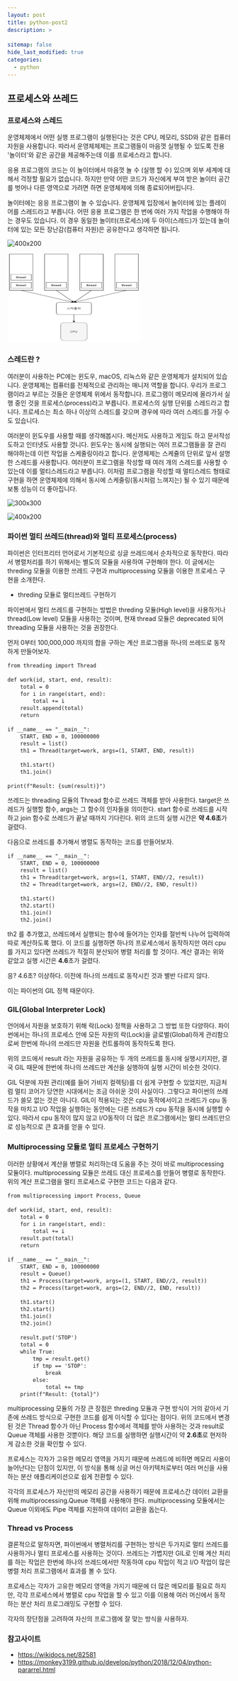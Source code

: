 ```yaml
---
layout: post
title: python-post2
description: >
  
sitemap: false
hide_last_modified: true
categories:
  - python
---
```


## 프로세스와 쓰레드

### 프로세스와 스레드

운영체제에서 어떤 실행 프로그램이 실행된다는 것은 CPU, 메모리, SSD와 같은 컴퓨터 자원을 사용합니다. 따라서 운영체체제는 프로그램들이 마음껏 실행될 수 있도록 전용 '놀이터'와 같은 공간을 제공해주는데 이를 프로세스라고 합니다.

응용 프로그램의 코드는 이 놀이터에서 마음껏 놀 수 (실행 할 수) 있으며 외부 세계에 대해서 걱정할 필요가 없습니다. 하지만 만약 어떤 코드가 자신에게 부여 받은 놀이터 공간를 벗어나 다른 영역으로 가려면 하면 운영체제에 의해 종료되어버립니다.

놀이터에는 응응 프로그램이 놀 수 있습니다. 운영체제 입장에서 놀이터에 있는 플레이어를 스레드라고 부릅니다. 어떤 응용 프로그램은 한 번에 여러 가지 작업을 수행해야 하는 경우도 있습니다. 이 경우 동일한 놀이터(프로세스)에 두 아이(스레드)가 있는데 놀이터에 있는 모든 장난감(컴퓨터 자원)은 공유한다고 생각하면 됩니다.

![400x200](https://postfiles.pstatic.net/MjAyMjAxMjJfMzMg/MDAxNjQyODYxMTAxMDI0.yeUZJPIZ1P_lQt8TzXfVHEefSYfcyQUl9BpcNDeTtcIg.zRN8rhwg_LPjm20YV9LsNyI7J5tGMm600_2GIVQVPL8g.PNG.parkkeonwo/image.png?type=w966)

<img src="./img/test.PNG" width="300" height="200">



### 스레드란 ?

여러분이 사용하는 PC에는 윈도우, macOS, 리눅스와 같은 운영체제가 설치되어 있습니다. 운영체제는 컴퓨터를 전체적으로 관리하는 매니저 역할을 합니다. 우리가 프로그램이라고 부르는 것들은 운영체제 위에서 동작합니다. 프로그램이 메모리에 올라가서 실행 중인 것을 프로세스(process)라고 부릅니다. 프로세스의 실행 단위를 스레드라고 합니다. 프로세스는 최소 하나 이상의 스레드를 갖으며 경우에 따라 여러 스레드를 가질 수도 있습니다.

여러분이 윈도우를 사용할 때를 생각해봅시다. 메신저도 사용하고 게임도 하고 문서작성도하고 인터넷도 사용할 것니다. 윈도우는 동시에 실행되는 여러 프로그램들을 잘 관리해야하는데 이런 작업을 스케줄링이라고 합니다. 운영체제는 스케쥴의 단위로 앞서 설명한 스레드를 사용합니다. 여러분이 프로그램을 작성할 때 여러 개의 스레드를 사용할 수 있는데 이를 멀티스레드라고 부릅니다. 이처럼 프로그램을 작성할 때 멀티스레드 형태로 구현을 하면 운영체제에 의해서 동시에 스케줄링(동시처럼 느껴지는) 될 수 있기 때문에 보통 성능이 더 좋아집니다.

![300x300](https://postfiles.pstatic.net/MjAyMjAxMjJfMTIz/MDAxNjQyODYxMTE1NDE4.hNvvU8f7VSB9K52gNT7byZKf2_GT3W_rNLLwnsl077Mg.A_GCRRAfgbo6X8caar-iy9e-lKIpfSF6MvhoV-HIH3Eg.PNG.parkkeonwo/image.png?type=w966)

![400x200](https://blogfiles.pstatic.net/MjAyMjAxMjJfMzMg/MDAxNjQyODYxMTAxMDI0.yeUZJPIZ1P_lQt8TzXfVHEefSYfcyQUl9BpcNDeTtcIg.zRN8rhwg_LPjm20YV9LsNyI7J5tGMm600_2GIVQVPL8g.PNG.parkkeonwo/image.png)

### 파이썬 멀티 쓰레드(thread)와 멀티 프로세스(process)

파이썬은 인터프리터 언어로서 기본적으로 싱글 쓰레드에서 순차적으로 동작한다. 따라서 병렬처리를 하기 위해서는 별도의 모듈을 사용하여 구현해야 한다. 이 글에서는 threding 모듈을 이용한 쓰레드 구현과 multiprocessing 모듈을 이용한 프로세스 구현을 소개한다.

- threding 모듈로 멀티쓰레드 구현하기

파이썬에서 멀티 쓰레드를 구현하는 방법은 threding 모듈(High level)을 사용하거나 thread(Low level) 모듈을 사용하는 것이며, 현재 thread 모듈은 deprecated 되어 threading 모듈을 사용하는 것을 권장한다.

먼저 0부터 100,000,000 까지의 합을 구하는 계산 프로그램을 하나의 쓰레드로 동작하게 만들어보자.

```
from threading import Thread

def work(id, start, end, result):
    total = 0
    for i in range(start, end):
        total += i
    result.append(total)
    return

if __name__ == "__main__":
    START, END = 0, 100000000
    result = list()
    th1 = Thread(target=work, args=(1, START, END, result))
    
    th1.start()
    th1.join()

print(f"Result: {sum(result)}")
```

쓰레드는 threading 모듈의 Thread 함수로 쓰레드 객체를 받아 사용한다. target은 쓰레드가 실행할 함수, args는 그 함수의 인자들을 의미한다. start 함수로 쓰레드를 시작하고 join 함수로 쓰레드가 끝날 때까지 기다린다. 위의 코드의 실행 시간은 <strong>약 4.6초</strong>가 걸렸다.

다음으로 쓰레드를 추가해서 병렬도 동작하는 코드를 만들어보자.

```
if __name__ == "__main__":
    START, END = 0, 100000000
    result = list()
    th1 = Thread(target=work, args=(1, START, END//2, result))
    th2 = Thread(target=work, args=(2, END//2, END, result))
    
    th1.start()
    th2.start()
    th1.join()
    th2.join()

```

th2 를 추가했고, 쓰레드에서 실행되는 함수에 들어가는 인자를 절반씩 나누어 입력하여 따로 계산하도록 했다. 이 코드를 실행하면 하나의 프로세스에서 동작하지만 여러 cpu를 가지고 있다면 쓰레드가 적절히 분산되어 병렬 처리를 할 것이다. 계산 결과는 위와 같았고 실행 시간은 <strong>4.6</strong>초가 걸렸다.

응? 4.6초? 이상하다. 이전에 하나의 쓰레드로 동작시킨 것과 별반 다르지 않다.

이는 파이썬의 GIL 정책 때문이다.

### GIL(Global Interpreter Lock)

언어에서 자원을 보호하기 위해 락(Lock) 정책을 사용하고 그 방법 또한 다양하다. 파이썬에서는 하나의 프로세스 안에 모든 자원의 락(Lock)을 글로벌(Global)하게 관리함으로써 한번에 하나의 쓰레드만 자원을 컨트롤하여 동작하도록 한다.

위의 코드에서 result 라는 자원을 공유하는 두 개의 쓰레드를 동시에 실행시키지만, 결국 GIL 때문에 한번에 하나의 쓰레드만 계산을 실행하여 실행 시간이 비슷한 것이다.

GIL 덕분에 자원 관리(예를 들어 가비지 컬렉팅)를 더 쉽게 구현할 수 있었지만, 지금처럼 멀티 코어가 당연한 시대에서는 조금 아쉬운 것이 사실이다. 그렇다고 파이썬의 쓰레드가 쓸모 없는 것은 아니다. GIL이 적용되는 것은 cpu 동작에서이고 쓰레드가 cpu 동작을 마치고 I/O 작업을 실행하는 동안에는 다른 쓰레드가 cpu 동작을 동시에 실행할 수 있다. 따라서 cpu 동작이 많지 않고 I/O동작이 더 많은 프로그램에서는 멀티 쓰레드만으로 성능적으로 큰 효과를 얻을 수 있다.

### Multiprocessing 모듈로 멀티 프로세스 구현하기

이러한 상황에서 계산을 병렬로 처리하는데 도움을 주는 것이 바로 multiprocessing 모듈이다. multiprocessing 모듈은 쓰레드 대신 프로세스를 만들어 병렬로 동작한다. 위의 계산 프로그램을 멀티 프로세스로 구현한 코드는 다음과 같다.

```
from multiprocessing import Process, Queue

def work(id, start, end, result):
    total = 0
    for i in range(start, end):
        total += i
    result.put(total)
    return

if __name__ == "__main__":
    START, END = 0, 100000000
    result = Queue()
    th1 = Process(target=work, args=(1, START, END//2, result))
    th2 = Process(target=work, args=(2, END//2, END, result))
    
    th1.start()
    th2.start()
    th1.join()
    th2.join()

    result.put('STOP')
    total = 0
    while True:
        tmp = result.get()
        if tmp == 'STOP':
            break
        else:
            total += tmp
    print(f"Result: {total}")
```

multiprocessing 모듈의 가장 큰 장점은 threding 모듈과 구현 방식이 거의 같아서 기존에 쓰레드 방식으로 구현한 코드를 쉽게 이식할 수 있다는 점이다. 위의 코드에서 변경된 것은 Thread 함수가 아닌 Process 함수에서 객체를 받아 사용하는 것과 result로 Queue 객체를 사용한 것뿐이다. 해당 코드를 실행하면 실행시간이 약 <strong>2.6초</strong>로 현저하게 감소한 것을 확인할 수 있다.

프로세스는 각자가 고유한 메모리 영역을 가지기 때문에 쓰레드에 비하면 메모리 사용이 늘어난다는 단점이 있지만, 이 방식을 통해 싱글 머신 아키텍처로부터 여러 머신을 사용하는 분산 애플리케이션으로 쉽게 전환할 수 있다.

각각의 프로세스가 자신만의 메모리 공간을 사용하기 때문에 프로세스간 데이터 교환을 위해 multiprocessing.Queue 객체를 사용해야 한다. multiprocessing 모듈에서는 Queue 이외에도 Pipe 객체를 지원하여 데이터 교환을 돕는다.

### Thread vs Process

결론적으로 말하자면, 파이썬에서 병렬처리를 구현하는 방식은 두가지로 멀티 쓰레드를 사용하거나 멀티 프로세스를 사용하는 것이다. 쓰레드는 가볍지만 GIL로 인해 계산 처리를 하는 작업은 한번에 하나의 쓰레드에서만 작동하여 cpu 작업이 적고 I/O 작업이 많은 병렬 처리 프로그램에서 효과를 볼 수 있다.

프로세스는 각자가 고유한 메모리 영역을 가지기 때문에 더 많은 메모리를 필요로 하지만, 각각 프로세스에서 병렬로 cpu 작업을 할 수 있고 이를 이용해 여러 머신에서 동작하는 분산 처리 프로그래밍도 구현할 수 있다.

각자의 장단점을 고려하여 자신의 프로그램에 잘 맞는 방식을 사용하자.











### 참고사이트

- https://wikidocs.net/82581
- https://monkey3199.github.io/develop/python/2018/12/04/python-pararrel.html


